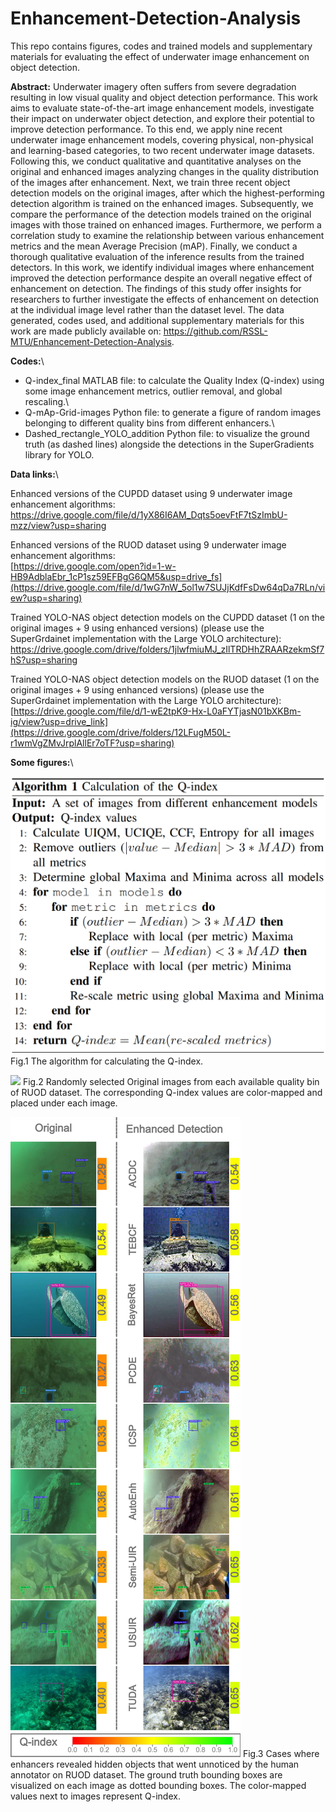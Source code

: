 # Enhancement-Detection-Analysis
This repo contains figures, codes and trained models and supplementary materials for evaluating the effect of underwater image enhancement on object detection.

**Abstract:** Underwater imagery often suffers from severe degradation resulting in low visual quality and object detection performance. This work aims to evaluate state-of-the-art image enhancement models, investigate their impact on underwater object detection, and explore their potential to improve detection performance. To this end, we apply nine recent underwater image enhancement models, covering physical, non-physical and learning-based categories, to two recent underwater image datasets. Following this, we conduct qualitative and quantitative analyses on the original and enhanced images analyzing changes in the quality distribution of the images after enhancement. Next, we train three recent object detection models on the original images, after which the highest-performing detection algorithm is trained on the enhanced images. Subsequently, we compare the performance of the detection models trained on the original images with those trained on enhanced images. Furthermore, we perform a correlation study to examine the relationship between various enhancement metrics and the mean Average Precision (mAP). Finally, we conduct a thorough qualitative evaluation of the inference results from the trained detectors. In this work, we identify individual images where enhancement improved the detection performance despite an overall negative effect of enhancement on detection. The findings of this study offer insights for researchers to further investigate the effects of enhancement on detection at the individual image level rather than the dataset level. The data generated, codes used, and additional supplementary materials for this work are made publicly available on: https://github.com/RSSL-MTU/Enhancement-Detection-Analysis.

**Codes:**\

* Q-index_final MATLAB file: to calculate the Quality Index (Q-index) using some image enhancement metrics, outlier removal, and global rescaling.\
* Q-mAp-Grid-images Python file: to generate a figure of random images belonging to different quality bins from different enhancers.\
* Dashed_rectangle_YOLO_addition Python file: to visualize the ground truth (as dashed lines) alongside the detections in the SuperGradients library for YOLO.

**Data links:**\

Enhanced versions of the CUPDD dataset using 9 underwater image enhancement algorithms:\
https://drive.google.com/file/d/1yX86I6AM_Dqts5oevFtF7tSzImbU-mzz/view?usp=sharing

Enhanced versions of the RUOD dataset using 9 underwater image enhancement algorithms:\
[https://drive.google.com/open?id=1-w-HB9AdblaEbr_1cP1sz59EFBgG6QM5&usp=drive_fs](https://drive.google.com/file/d/1wG7nW_5ol1w7SUJjKdfFsDw64qDa7RLn/view?usp=sharing)

Trained YOLO-NAS object detection models on the CUPDD dataset (1 on the original images + 9 using enhanced versions) (please use the SuperGrdainet implementation with the Large YOLO architecture):\
https://drive.google.com/drive/folders/1jlwfmiuMJ_zIlTRDHhZRAARzekmSf7hS?usp=sharing

Trained YOLO-NAS object detection models on the RUOD dataset (1 on the original images + 9 using enhanced versions) (please use the SuperGrdainet implementation with the Large YOLO architecture):\
[https://drive.google.com/file/d/1-wE2tpK9-Hx-L0aFYTjasN01bXKBm-ig/view?usp=drive_link](https://drive.google.com/drive/folders/12LFugM50L-r1wmVgZMvJrplAllEr7oTF?usp=sharing)

**Some figures:**\

![](Figs/Q_index_Alg.png) Fig.1 The algorithm for calculating the Q-index.

![](Figs/Enh_RUOD.jpeg) Fig.2 Randomly selected Original images from each available quality bin of RUOD dataset. The corresponding Q-index values are color-mapped and placed under each image.

![](Figs/Max_Enh_RUOD.jpeg) Fig.3 Cases where enhancers revealed hidden objects that went unnoticed by the human annotator on RUOD dataset. The ground truth bounding boxes are visualized on each image as dotted bounding boxes. The color-mapped values next to images represent Q-index.



